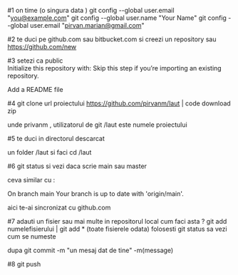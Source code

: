 
#1 on time (o  singura data )
git config --global user.email "you@example.com" git config --global user.name "Your Name"
git config --global user.email "pirvan.marian@gmail.com"


#2 te duci pe github.com sau bitbucket.com si creezi un repository
sau https://github.com/new


#3  setezi ca public  
Initialize this repository with:
Skip this step if you’re importing an existing repository.

Add a README file

#4 git clone url proiectului https://github.com/pirvanm/laut | code download zip

unde privanm , utilizatorul de git 
/laut este numele proiectului 

#5 te duci in directorul descarcat

un folder /laut 
si faci cd /laut 

#6 git status si vezi daca scrie main sau master 

ceva similar cu : 

On branch main
Your branch is up to date with 'origin/main'.

aici te-ai sincronizat cu github.com 

#7 adauti un fisier sau mai multe in repositorul local 
cum faci asta ?
git add  numelefisierului | git add * (toate fisierele odata)
folosesti git status sa vezi cum se numeste

dupa 
git commit -m "un mesaj dat de tine" 
-m(message)

#8 git push 
